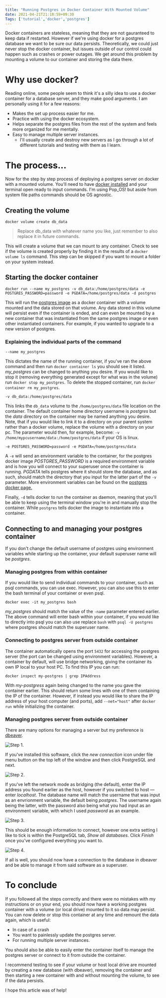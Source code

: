 ```yaml
---
title: "Running Postgres in Docker Container With Mounted Volume"
date: 2021-04-21T21:18:59+09:30
Tags: ['tutorial','docker','postgres']
---
```


Docker containers are stateless, meaning that they are not gauranteed to keep data if restarted. However if we're using docker for a postgres database we want to be sure our data persists. Theoretically, we could just never stop the docker container, but issues outside of our control could happen such as crashes or power outages. We get around this problem by mounting a volume to our container and storing the data there.


# Why use docker?
Reading online, some people seem to think it's a silly idea to use a docker container for a database server, and they make good arguments. I am personally using it for a few reasons:
* Makes the set up process easier for me.
* Practice with using the docker ecosystem.
* Helps separate the postgres files from the rest of the system and feels more organized for me mentally.
* Easy to manage multiple server instances.
	* I'll usually create and destroy new servers as I go through a lot of different tutorials and testing with them as I learn. 


# The process...
Now for the step by step process of deploying a postgres server on docker with a mounted volume. You'll need to have [docker installed](https://docs.docker.com/get-docker/) and your terminal open ready to input commands. I'm using Pop_OS! but aside from system file paths commands should be OS agnostic.


## Creating the volume
```shell
docker volume create db_data
```
> Replace db_data with whatever name you like, just remember to also replace it in future commands.

This will create a volume that we can mount to any container. Check to see if the volume is created properly by finding it in the results of a `docker volume ls` command. This step can be skipped if you want to mount a folder on your system instead.

 
## Starting the docker container
```shell
docker run --name my_postgres -v db_data:/home/postgres/data -e POSTGRES_PASSWORD=password -e PGDATA=/home/postgres/data -d postgres
```
This will run the [postgres image](https://hub.docker.com/_/postgres) as a docker container with a volume mounted and the data stored on that volume. Any data stored in this volume will persist even if the container is ended, and can even be mounted by a new container that was instantiated from the same postgres image or even other instantiated containers. For example, if you wanted to upgrade to a new version of postgres.


### Explaining the individual parts of the command
```shell
--name my_postgres
```
This dictates the name of the running container, if you've ran the above command and then run `docker container ls` you should see it listed. *my_postgres* can be changed to anything you desire. If you would like to stop it (removing everything generated except for what was in the volume) run `docker stop my_postgres`.  To delete the stopped container, run `docker container rm my_postgres`.

```shell
-v db_data:/home/postgres/data
``` 
This links the `db_data` volume to the `/home/postgres/data` file location on the container.  The default container home directory username is *postgres* but the *data* directory on the container may be named anything you desire. Note, that if you would like to link it to a directory on your parent system rather than a docker volume, replace the volume with a directory on your pc. The parameter would then, for example, become: `-v /home/mypcusername/data:/home/postgres/data` if your OS is linux.

```shell
-e POSTGRES_PASSWORD=password -e PGDATA=/home/postgres/data
```
A `-e` will send an environment variable to the container, for the postgres docker image *POSTGRES_PASSWORD* is a required environment variable and is how you will connect to your superuser once the container is running. *PGDATA* tells postgres where it should store the database, and as such, should match the directory that you input for the latter part of the ```-v``` parameter. More environment variables can be found on the [postgres docker page.](https://hub.docker.com/_/postgres)

Finally, `-d` tells docker to run the container as daemon, meaning that you'll be able to keep using the terminal window you're in and manually stop the container. While `postgres` tells docker the image to instantiate into a container.


## Connecting to and managing your postgres container

If you don't change the default username of postgres using environment variables while starting up the container, your default superuser name will be *postgres*. 


### Managing postgres from within container
If you would like to send individual commands to your container, such as psql commands, you can use exec. However, you can also use this to enter the bash terminal of your container or even psql.
```shell
docker exec -it my_postgres bash
```

*my_postgres* should match the value of the `-name` parameter entered earlier. The above command will enter bash within your container, if you would like to directly into psql you can also use replace `bash` with `psql -U postgres` where postgres should match the superuser name.


### Connecting to postgres server from outside container
The container automatically opens the port ```5432``` for accessing the postgres server (the port can be changed using environment variables). However, a container by default, will use bridge networking, giving the container its own IP local to your host PC. To find this IP you can run:
```shell
docker inspect my-postgres | grep IPAddress
```
With *my-postgress* again being changed to the name you gave the container earlier. This should return some lines with one of them containing the IP of the container. However, if instead you would like to share the IP address of your host computer (and ports), add `--net="host"` after `docker run` while initializing the container.


### Managing postgres server from outside container
There are many options for managing a server but my preference is [dbeaver](https://dbeaver.io/). 

![Step 1.](/img/post/2021-4-21-running-postgres-in-docker-container-with-mounted-volume/step1.jpg)

If you've installed this software, click the *new connection* icon under file menu button on the top left of the window and then click PostgreSQL and next. 

![Step 2.](/img/post/2021-4-21-running-postgres-in-docker-container-with-mounted-volume/step2.jpg)

If you've left the network mode as bridging (the default), enter the IP address you found earlier as the host, however if you switched to host — enter *localhost*. The database name will match the username that was input as an envrionment variable, the default being *postgres*. The username again being the latter, with the password also being what you had input as an environment variable, with which I used *password* as an example.

![Step 3.](/img/post/2021-4-21-running-postgres-in-docker-container-with-mounted-volume/step3.jpg)

This should be enough information to connect, however one extra setting I like to tick is within the PostgreSQL tab, *Show all databases*. Click *Finish* once you've configured everything you want to.

![Step 4.](/img/post/2021-4-21-running-postgres-in-docker-container-with-mounted-volume/step4.jpg)

If all is well, you should now have a connection to the database in dbeaver and be able to manage it from said software as a superuser.


# To conclude
If you followed all the steps correctly and there were no mistakes with my instructions or on your end, you should now have a working postgres container with a volume (or local drive) mounted to it so data may persist. You can now delete or stop this container at any time and remount the data again, which is useful: 
* In case of a crash
* You want to painlessly update the postgres server.
* For running multiple server instances. 

You should also be able to easily enter the container itself to manage the postgres server or connect to it from outside the container. 

I recommend testing to see if your volume or host local drive are mounted by creating a new database (with dbeaver), removing the container and then starting a new container with and without mounting the volume, to see if the data persists. 

I hope this article was of help! 

